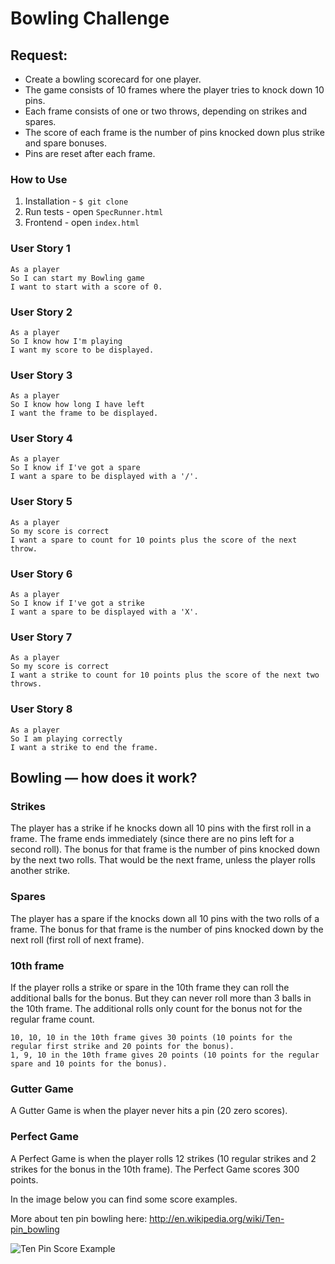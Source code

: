
Bowling Challenge
=================

## Request:

* Create a bowling scorecard for one player.
* The game consists of 10 frames where the player tries to knock down 10 pins.
* Each frame consists of one or two throws, depending on strikes and spares.
* The score of each frame is the number of pins knocked down plus strike and spare bonuses.
* Pins are reset after each frame.

### How to Use

1. Installation - `$ git clone`
2. Run tests - open `SpecRunner.html`
3. Frontend - open `index.html`



### User Story 1

```
As a player
So I can start my Bowling game
I want to start with a score of 0.
```

### User Story 2

```
As a player
So I know how I'm playing
I want my score to be displayed.
```

### User Story 3

```
As a player
So I know how long I have left
I want the frame to be displayed.
```

### User Story 4

```
As a player
So I know if I've got a spare
I want a spare to be displayed with a '/'.
```

### User Story 5

```
As a player
So my score is correct
I want a spare to count for 10 points plus the score of the next throw.
```

### User Story 6

```
As a player
So I know if I've got a strike
I want a spare to be displayed with a 'X'.
```

### User Story 7

```
As a player
So my score is correct
I want a strike to count for 10 points plus the score of the next two throws.
```

### User Story 8

```
As a player
So I am playing correctly
I want a strike to end the frame.
```

## Bowling — how does it work?

### Strikes

The player has a strike if he knocks down all 10 pins with the first roll in a frame. The frame ends immediately (since there are no pins left for a second roll). The bonus for that frame is the number of pins knocked down by the next two rolls. That would be the next frame, unless the player rolls another strike.

### Spares

The player has a spare if the knocks down all 10 pins with the two rolls of a frame. The bonus for that frame is the number of pins knocked down by the next roll (first roll of next frame).

### 10th frame

If the player rolls a strike or spare in the 10th frame they can roll the additional balls for the bonus. But they can never roll more than 3 balls in the 10th frame. The additional rolls only count for the bonus not for the regular frame count.

    10, 10, 10 in the 10th frame gives 30 points (10 points for the regular first strike and 20 points for the bonus).
    1, 9, 10 in the 10th frame gives 20 points (10 points for the regular spare and 10 points for the bonus).

### Gutter Game

A Gutter Game is when the player never hits a pin (20 zero scores).

### Perfect Game

A Perfect Game is when the player rolls 12 strikes (10 regular strikes and 2 strikes for the bonus in the 10th frame). The Perfect Game scores 300 points.

In the image below you can find some score examples.

More about ten pin bowling here: http://en.wikipedia.org/wiki/Ten-pin_bowling

![Ten Pin Score Example](images/example_ten_pin_scoring.png)
